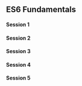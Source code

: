 ## ES6 Fundamentals

#### Session 1

#### Session 2

#### Session 3

#### Session 4

#### Session 5
